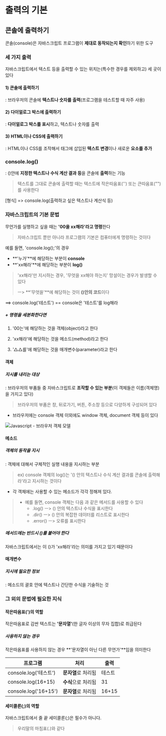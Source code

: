 # 출력의 기본 

## 콘솔에 출력하기

콘솔(console)은 자바스크립트 프로그램이 **제대로 동작되는지 확인**하기 위한 도구 



### 세 가지 출력

자바스크립트에서 텍스트 등을 출력할 수 있는 위치는(특수한 경우를 제외하고) 세 곳이 있다

#### 1) 콘솔에 출력하기

: 브라우저의 콘솔에 **텍스트나 숫자를 출력**(프로그램을 테스트할 때 자주 사용)

#### 2) 다이얼로그 박스에 출력하기

: **다이얼로그 박스를 표시**하고, 텍스트나 숫자를 출력

#### 3) HTML이나 CSS에 출력하기

: HTML이나 CSS를 조작해서 태그에 삽입된 **텍스트 변경**이나 새로운 **요소를 추가** 



### console.log()

: ()안에 **지정한 텍스트나 수식 계산 결과 등**을 콘솔에 **출력**하는 기능

> 텍스트를 그대로 콘솔에 출력할 때는 텍스트에 작은따움표('') 또는 큰따움표("")를 사용한다

[형식] => console.log(출력하고 싶은 텍스트나 계산식 등)



### 자바스크립트의 기본 문법

무언가를 실행하고 싶을 때는 **'00을 xx해라'라고 명령**한다

> 자바스크립트 뿐만 아니라 프로그램의 기본은 컴퓨터에게 명령하는 것이다

예를 들면, 'console.log();'의 경우

- **'누가'**에 해당하는 부분이 **console**
- **'xx해라'**에 해당하는 부분이 **log()**

> 'xx해라'만 지시하는 경우, '무엇을 xx해야 하는지' 망설이는 경우가 발생할 수 있다
>
> ㅡ> **'무엇을'**에 해당하는 것이 **()안의 코드**이다

==> console.log('테스트') == console은 '테스트'를 log해라

##### + 명령을 세분화한다면

1) '00는'에 해당하는 것을 객체(object)라고 한다

2) 'xx해라'에 해당하는 것을 메소드(method)라고 한다

3) '△△를'에 해당하는 것을 매개변수(parameter)라고 한다

#### 객체

##### 지시를 내리는 대상

: 브라우저의 부품들 중 자바스크립트로 **조작할 수 있는 부분**(이 객체들은 이름(객체명)을 가지고 있다)

> 브라우저의 부품은 창, 뒤로가기, 버튼, 주소창 등으로 다양하게 구성되어 있다

* 브라우저에는 console 객체 이외에도 window 객체, document 객체 등이 있다 

![Javascript - 브라우저 객체 모델](https://img1.daumcdn.net/thumb/R720x0.q80/?scode=mtistory2&fname=http%3A%2F%2Fcfile10.uf.tistory.com%2Fimage%2F236FAB335849382431060F)

#### 메소드

##### 객체의 동작을 지시

: 객체에 대해서 구체적인 실행 내용을 지시하는 부분

>  ex) console 객체의 log()는 '() 안의 텍스트나 수식 계산 결과를 콘솔에 출력해라'라고 지시하는 것이다

* 각 객체에는 사용할 수 있는 메소드가 각각 정해져 있다. 

> * 예를 들면, console 객체는 다음 과 같은 메서드를 사용할 수 있다 
>   * .log() ㅡ> () 안의 텍스트나 수식을 표시한다
>   * .dir() ㅡ> () 안의 복잡한 데이터를 리스트로 표시한다
>   * .error() ㅡ> 오류를 표시한다

##### 메서드에는 반드시 ()를 붙어야 한다

자바스크립트에서는 이 ()가 'xx해라'라는 의미를 가지고 있기 때문이다

#### 매개변수

##### 지시에 필요한 정보

: 메소드의 괄호 안에 텍스트나 간단한 수식을 기술하는 것



### 그 외의 문법에 필요한 지식

#### 작은따옴표(')의 역할

작은따옴표로 감싼 텍스트는 **'문자열'**(한 글자 이상의 무자 집합)로 취급된다

##### 사용하지 않는 경우 

작은따옴표를 사용하지 않는 경우 **'문자열이 아닌 다른 무언가'**임을 의미한다

| 프로그램              | 처리                | 출력   |
| --------------------- | ------------------- | ------ |
| console.log('테스트') | **문자열**로 처리됨 | 테스트 |
| console.log(16+15)    | **수식**으로 처리됨 | 31     |
| console.log('16+15')  | **문자열**로 처리됨 | 16+15  |

#### 세미콜론(;)의 역할

자바스크립트에서 줄 끝 세미콜론(;)은 필수가 아니다.

> 우리말의 마침표(.)와 같다